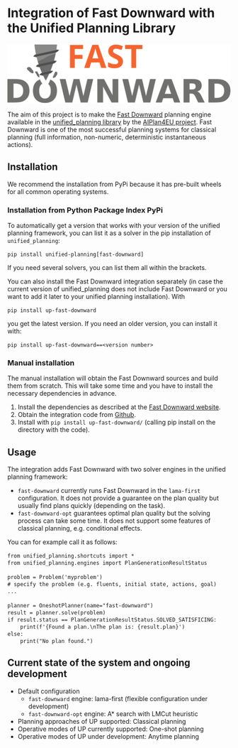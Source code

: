 # Integration of Fast Downward with the Unified Planning Library

![Fast Downward Logo](https://github.com/aibasel/downward/blob/main/misc/images/fast-downward.svg "Fast Downward Logo")

The aim of this project is to make the [Fast
Downward](https://www.fast-downward.org/) planning engine available in the
[unified_planning library](https://github.com/aiplan4eu/unified-planning) by
the [AIPlan4EU project](https://www.aiplan4eu-project.eu/). Fast Downward is
one of the most successful planning systems for classical planning (full
information, non-numeric, deterministic instantaneous actions).

## Installation

We recommend the installation from PyPi because it has pre-built wheels for all common operating systems.

### Installation from Python Package Index PyPi

To automatically get a version that works with your version of the unified planning framework, you can list it as a solver in the pip installation of ```unified_planning```:

```
pip install unified-planning[fast-downward]
```

If you need several solvers, you can list them all within the brackets.

You can also install the Fast Downward integration separately (in case the current version of unified_planning does not include Fast Downward or you want to add it later to your unified planning installation). With

```
pip install up-fast-downward
```

you get the latest version. If you need an older version, you can install it with:

```
pip install up-fast-downward==<version number>
```

### Manual installation

The manual installation will obtain the Fast Downward sources and build them from scratch. This will take some time and you have to install the necessary dependencies in advance.

1. Install the dependencies as described at the [Fast Downward website](https://www.fast-downward.org/ObtainingAndRunningFastDownward).
1. Obtain the integration code from [Github](https://github.com/aiplan4eu/up-fast-downward).
1. Install with ```pip install up-fast-downward/``` (calling pip install on the directory with the code).

## Usage

The integration adds Fast Downward with two solver engines in the unified planning framework:

- ```fast-downward``` currently runs Fast Downward in the ```lama-first``` configuration. It does not provide a guarantee on the plan quality but usually find plans quickly (depending on the task).
- ```fast-downward-opt``` guarantees optimal plan quality but the solving process can take some time. It does not support some features of classical planning, e.g. conditional effects.

You can for example call it as follows:

```
from unified_planning.shortcuts import *
from unified_planning.engines import PlanGenerationResultStatus

problem = Problem('myproblem')
# specify the problem (e.g. fluents, initial state, actions, goal)
...

planner = OneshotPlanner(name="fast-downward")
result = planner.solve(problem)
if result.status == PlanGenerationResultStatus.SOLVED_SATISFICING:
    print(f'{Found a plan.\nThe plan is: {result.plan}')
else:
    print("No plan found.")
```

## Current state of the system and ongoing development

- Default configuration
    - ```fast-downward``` engine: lama-first (flexible configuration under development)
    - ```fast-downward-opt``` engine: A* search with LMCut heuristic
- Planning approaches of UP supported: Classical planning
- Operative modes of UP currently supported: One-shot planning
- Operative modes of UP under development: Anytime planning

